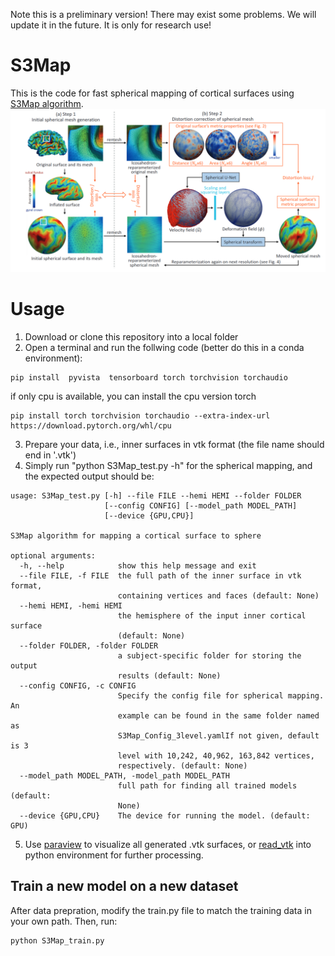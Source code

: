 Note this is a preliminary version! There may exist some problems. We will update it in the future. It is only for research use!

# S3Map
This is the code for fast spherical mapping of cortical surfaces using [S3Map algorithm](https://link.springer.com/chapter/10.1007/978-3-031-16446-0_16).
![Figure framework](https://github.com/zhaofenqiang/S3Map/blob/main/examples/fig_framework.png)

# Usage
1. Download or clone this repository into a local folder
2. Open a terminal and run the follwing code (better do this in a conda environment):
```
pip install  pyvista  tensorboard torch torchvision torchaudio
```
if only cpu is available, you can install the cpu version torch
```
pip install torch torchvision torchaudio --extra-index-url https://download.pytorch.org/whl/cpu
```
3. Prepare your data, i.e., inner surfaces in vtk format (the file name should end in '.vtk')
4. Simply run "python S3Map_test.py -h" for the spherical mapping, and the expected output should be:
```
usage: S3Map_test.py [-h] --file FILE --hemi HEMI --folder FOLDER
                     [--config CONFIG] [--model_path MODEL_PATH]
                     [--device {GPU,CPU}]

S3Map algorithm for mapping a cortical surface to sphere

optional arguments:
  -h, --help            show this help message and exit
  --file FILE, -f FILE  the full path of the inner surface in vtk format,
                        containing vertices and faces (default: None)
  --hemi HEMI, -hemi HEMI
                        the hemisphere of the input inner cortical surface
                        (default: None)
  --folder FOLDER, -folder FOLDER
                        a subject-specific folder for storing the output
                        results (default: None)
  --config CONFIG, -c CONFIG
                        Specify the config file for spherical mapping. An
                        example can be found in the same folder named as
                        S3Map_Config_3level.yamlIf not given, default is 3
                        level with 10,242, 40,962, 163,842 vertices,
                        respectively. (default: None)
  --model_path MODEL_PATH, -model_path MODEL_PATH
                        full path for finding all trained models (default:
                        None)
  --device {GPU,CPU}    The device for running the model. (default: GPU)
```
5. Use [paraview](https://www.paraview.org/) to visualize all generated .vtk surfaces, or [read_vtk](https://github.com/zhaofenqiang/S3Map/blob/a96c103f66db443ba52cdafee28af798a527fc54/sphericalunet/utils/vtk.py#L26) into python environment for further processing.

## Train a new model on a new dataset
After data prepration, modify the train.py file to match the training data in your own path. Then, run:
```
python S3Map_train.py
```

